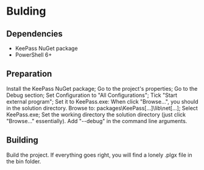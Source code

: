 # Bulding

## Dependencies

- KeePass NuGet package
- PowerShell 6+

## Preparation

Install the KeePass NuGet package;
Go to the project's properties;
Go to the Debug section;
Set Configuration to "All Configurations";
Tick "Start external program";
Set it to KeePass.exe:
When click "Browse...", you should in the solution directory.
Browse to: packages\KeePass[...]\lib\net[...];
Select KeePass.exe;
Set the working directory the solution directory (just click "Browse..." essentially).
Add "--debug" in the command line arguments.

## Building

Build the project. If everything goes right, you will find a lonely .plgx file in the
bin folder.
